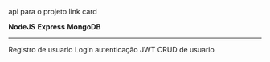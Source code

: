 api para o projeto link card

**NodeJS**
**Express**
**MongoDB**

-------------

Registro de usuario
Login
autenticação JWT
CRUD de usuario

